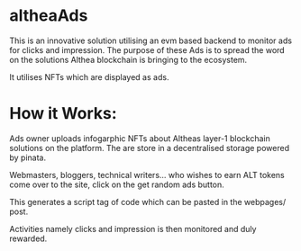 # altheaAds

This is an innovative solution utilising an evm based backend to monitor ads for clicks and impression. The purpose of these Ads is to spread the word on the solutions Althea blockchain is bringing to the ecosystem.

It utilises NFTs which are displayed as ads.

#  How it Works:

Ads owner uploads infogarphic NFTs about Altheas layer-1 blockchain solutions on the platform. The are store in a decentralised storage powered by pinata.

Webmasters, bloggers, technical writers... who wishes to earn ALT tokens come over to the site, click on the get random ads button.

This generates a script tag of code which can be pasted in the webpages/ post.

Activities namely clicks and impression is then monitored and duly rewarded.
